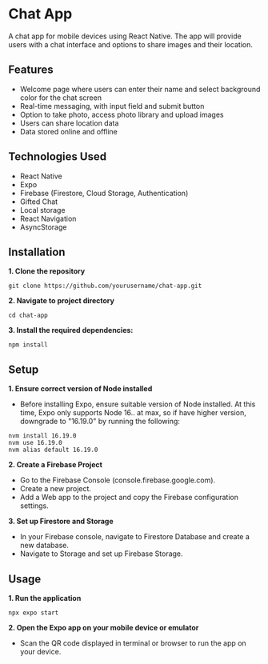 # Chat App
A chat app for mobile devices using React Native. The app will provide users with a chat interface and options to share images and their location.

## Features
- Welcome page where users can enter their name and select background color for the chat screen
- Real-time messaging, with input field and submit button
- Option to take photo, access photo library and upload images
- Users can share location data
- Data stored online and offline

## Technologies Used
- React Native
- Expo
- Firebase (Firestore, Cloud Storage, Authentication)
- Gifted Chat
- Local storage
- React Navigation
- AsyncStorage

## Installation

**1. Clone the repository**
   ```
   git clone https://github.com/yourusername/chat-app.git
   ```

**2. Navigate to project directory**
   ```
   cd chat-app
   ```

**3. Install the required dependencies:**
   ```
   npm install
   ```

## Setup
**1. Ensure correct version of Node installed**
- Before installing Expo, ensure suitable version of Node installed. At this time, Expo only supports Node 16.. at max, so if have higher version, downgrade to "16.19.0" by running the following:
```
nvm install 16.19.0
nvm use 16.19.0
nvm alias default 16.19.0
```

**2. Create a Firebase Project**
- Go to the Firebase Console (console.firebase.google.com).
- Create a new project.
- Add a Web app to the project and copy the Firebase configuration settings.

**3. Set up Firestore and Storage**
- In your Firebase console, navigate to Firestore Database and create a new database.
- Navigate to Storage and set up Firebase Storage.

## Usage
**1. Run the application**
   ```
   npx expo start
   ```

**2. Open the Expo app on your mobile device or emulator**
- Scan the QR code displayed in terminal or browser to run the app on your device.
